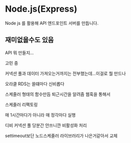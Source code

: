 # Node.js(Express)

Node js 를 활용해 API 엔드포인트 서버를 만듭니다.


## 재미없을수도 있음

API 뭐 만들지...

고민 중

커넥션 풀과 데이터 가져오는거까지는 전부했는데...이걸로 뭘 만드나

오라클 RDS는 쓸떄마다 신비롭다

스케줄러 형태의 함수만듬 퇴근시간을 알려줌 웹훅을 통해서 

스케줄러 리팩토링

매 1시간마다가 아니라 매 정각마다 실행

디비 커넥션 풀 당분간 안쓰니깐 비활성화 처리

settimeout보단 노드스케줄러 라이브러리가 나은거같아서 교체

